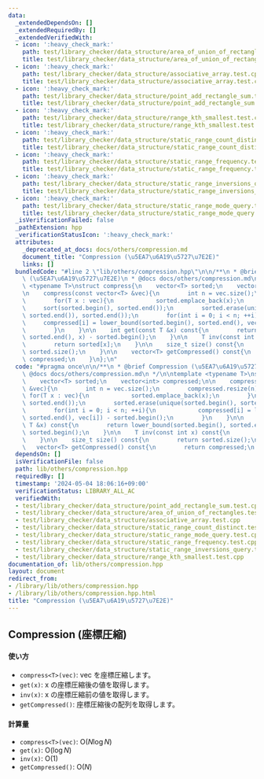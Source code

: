 ```yaml
---
data:
  _extendedDependsOn: []
  _extendedRequiredBy: []
  _extendedVerifiedWith:
  - icon: ':heavy_check_mark:'
    path: test/library_checker/data_structure/area_of_union_of_rectangles.test.cpp
    title: test/library_checker/data_structure/area_of_union_of_rectangles.test.cpp
  - icon: ':heavy_check_mark:'
    path: test/library_checker/data_structure/associative_array.test.cpp
    title: test/library_checker/data_structure/associative_array.test.cpp
  - icon: ':heavy_check_mark:'
    path: test/library_checker/data_structure/point_add_rectangle_sum.test.cpp
    title: test/library_checker/data_structure/point_add_rectangle_sum.test.cpp
  - icon: ':heavy_check_mark:'
    path: test/library_checker/data_structure/range_kth_smallest.test.cpp
    title: test/library_checker/data_structure/range_kth_smallest.test.cpp
  - icon: ':heavy_check_mark:'
    path: test/library_checker/data_structure/static_range_count_distinct.test.cpp
    title: test/library_checker/data_structure/static_range_count_distinct.test.cpp
  - icon: ':heavy_check_mark:'
    path: test/library_checker/data_structure/static_range_frequency.test.cpp
    title: test/library_checker/data_structure/static_range_frequency.test.cpp
  - icon: ':heavy_check_mark:'
    path: test/library_checker/data_structure/static_range_inversions_query.test.cpp
    title: test/library_checker/data_structure/static_range_inversions_query.test.cpp
  - icon: ':heavy_check_mark:'
    path: test/library_checker/data_structure/static_range_mode_query.test.cpp
    title: test/library_checker/data_structure/static_range_mode_query.test.cpp
  _isVerificationFailed: false
  _pathExtension: hpp
  _verificationStatusIcon: ':heavy_check_mark:'
  attributes:
    _deprecated_at_docs: docs/others/compression.md
    document_title: "Compression (\u5EA7\u6A19\u5727\u7E2E)"
    links: []
  bundledCode: "#line 2 \"lib/others/compression.hpp\"\n\n/**\n * @brief Compression\
    \ (\u5EA7\u6A19\u5727\u7E2E)\n * @docs docs/others/compression.md\n */\n\ntemplate\
    \ <typename T>\nstruct compress{\n    vector<T> sorted;\n    vector<int> compressed;\n\
    \n    compress(const vector<T> &vec){\n        int n = vec.size();\n        compressed.resize(n);\n\
    \        for(T x : vec){\n            sorted.emplace_back(x);\n        }\n   \
    \     sort(sorted.begin(), sorted.end());\n        sorted.erase(unique(sorted.begin(),\
    \ sorted.end()), sorted.end());\n        for(int i = 0; i < n; ++i){\n       \
    \     compressed[i] = lower_bound(sorted.begin(), sorted.end(), vec[i]) - sorted.begin();\n\
    \        }\n    }\n\n    int get(const T &x) const{\n        return lower_bound(sorted.begin(),\
    \ sorted.end(), x) - sorted.begin();\n    }\n\n    T inv(const int x) const{\n\
    \        return sorted[x];\n    }\n\n    size_t size() const{\n        return\
    \ sorted.size();\n    }\n\n    vector<T> getCompressed() const{\n        return\
    \ compressed;\n    }\n};\n"
  code: "#pragma once\n\n/**\n * @brief Compression (\u5EA7\u6A19\u5727\u7E2E)\n *\
    \ @docs docs/others/compression.md\n */\n\ntemplate <typename T>\nstruct compress{\n\
    \    vector<T> sorted;\n    vector<int> compressed;\n\n    compress(const vector<T>\
    \ &vec){\n        int n = vec.size();\n        compressed.resize(n);\n       \
    \ for(T x : vec){\n            sorted.emplace_back(x);\n        }\n        sort(sorted.begin(),\
    \ sorted.end());\n        sorted.erase(unique(sorted.begin(), sorted.end()), sorted.end());\n\
    \        for(int i = 0; i < n; ++i){\n            compressed[i] = lower_bound(sorted.begin(),\
    \ sorted.end(), vec[i]) - sorted.begin();\n        }\n    }\n\n    int get(const\
    \ T &x) const{\n        return lower_bound(sorted.begin(), sorted.end(), x) -\
    \ sorted.begin();\n    }\n\n    T inv(const int x) const{\n        return sorted[x];\n\
    \    }\n\n    size_t size() const{\n        return sorted.size();\n    }\n\n \
    \   vector<T> getCompressed() const{\n        return compressed;\n    }\n};\n"
  dependsOn: []
  isVerificationFile: false
  path: lib/others/compression.hpp
  requiredBy: []
  timestamp: '2024-05-04 18:06:16+09:00'
  verificationStatus: LIBRARY_ALL_AC
  verifiedWith:
  - test/library_checker/data_structure/point_add_rectangle_sum.test.cpp
  - test/library_checker/data_structure/area_of_union_of_rectangles.test.cpp
  - test/library_checker/data_structure/associative_array.test.cpp
  - test/library_checker/data_structure/static_range_count_distinct.test.cpp
  - test/library_checker/data_structure/static_range_mode_query.test.cpp
  - test/library_checker/data_structure/static_range_frequency.test.cpp
  - test/library_checker/data_structure/static_range_inversions_query.test.cpp
  - test/library_checker/data_structure/range_kth_smallest.test.cpp
documentation_of: lib/others/compression.hpp
layout: document
redirect_from:
- /library/lib/others/compression.hpp
- /library/lib/others/compression.hpp.html
title: "Compression (\u5EA7\u6A19\u5727\u7E2E)"
---
```

## Compression (座標圧縮)

#### 使い方

- `compress<T>(vec)`: vec を座標圧縮します。
- `get(x)`: x の座標圧縮後の値を取得します。
- `inv(x)`: x の座標圧縮前の値を取得します。
- `getCompressed()`: 座標圧縮後の配列を取得します。

#### 計算量

- `compress<T>(vec)`: $\mathrm{O}(N \log N)$
- `get(x)`: $\mathrm{O}(\log N)$
- `inv(x)`: $\mathrm{O}(1)$
- `getCompressed()`: $\mathrm{O}(N)$
